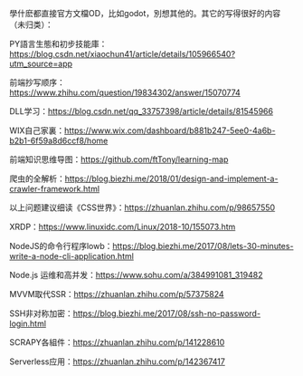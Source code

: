 學什麽都直接官方文檔OD，比如godot，別想其他的。其它的写得很好的内容（未归类）：

PY語言生態和初步技能庫：https://blog.csdn.net/xiaochun41/article/details/105966540?utm_source=app

前端抄写顺序：https://www.zhihu.com/question/19834302/answer/15070774

DLL学习：https://blog.csdn.net/qq_33757398/article/details/81545966

WIX自己家裏：https://www.wix.com/dashboard/b881b247-5ee0-4a6b-b2b1-6f59a8d6ccf8/home

前端知识思维导图：https://github.com/ftTony/learning-map

爬虫的全解析：https://blog.biezhi.me/2018/01/design-and-implement-a-crawler-framework.html

以上问题建议细读《CSS世界》：https://zhuanlan.zhihu.com/p/98657550

XRDP：https://www.linuxidc.com/Linux/2018-10/155073.htm

NodeJS的命令行程序lowb：https://blog.biezhi.me/2017/08/lets-30-minutes-write-a-node-cli-application.html

Node.js 运维和高并发：https://www.sohu.com/a/384991081_319482

MVVM取代SSR：https://zhuanlan.zhihu.com/p/57375824

SSH非对称加密：https://blog.biezhi.me/2017/08/ssh-no-password-login.html

SCRAPY各組件：https://zhuanlan.zhihu.com/p/141228610

Serverless应用：https://zhuanlan.zhihu.com/p/142367417